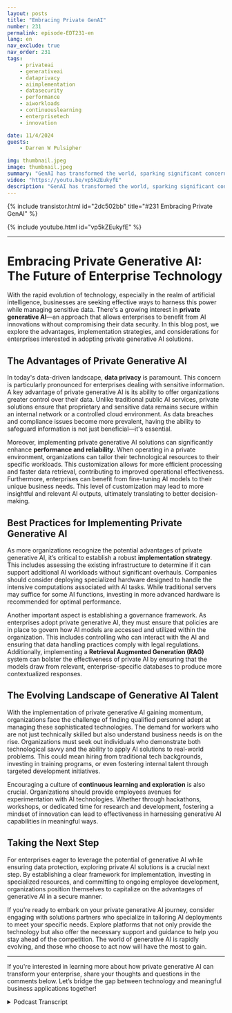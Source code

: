 ```yaml
---
layout: posts
title: "Embracing Private GenAI"
number: 231
permalink: episode-EDT231-en
lang: en
nav_exclude: true
nav_order: 231
tags:
    - privateai
    - generativeai
    - dataprivacy
    - aiimplementation
    - datasecurity
    - performance
    - aiworkloads
    - continuouslearning
    - enterprisetech
    - innovation

date: 11/4/2024
guests:
    - Darren W Pulsipher

img: thumbnail.jpeg
image: thumbnail.jpeg
summary: "GenAI has transformed the world, sparking significant concerns about data privacy, leakage, bias, and loss of control. However, these concerns can be effectively managed with a unique approach to the prevalent public GenAI. Discover how private GenAI is empowering organizations to regulate and harness this potent new tool. Listen to Darren's insightful interview with Jason Langone, a renowned AI specialist from Nutanix, as he shares his expertise and insights."
video: "https://youtu.be/vp5kZEukyfE"
description: "GenAI has transformed the world, sparking significant concerns about data privacy, leakage, bias, and loss of control. However, these concerns can be effectively managed with a unique approach to the prevalent public GenAI. Discover how private GenAI is empowering organizations to regulate and harness this potent new tool. Listen to Darren's insightful interview with Jason Langone, a renowned AI specialist from Nutanix, as he shares his expertise and insights."
---
```


<div>
{% include transistor.html id="2dc502bb" title="#231 Embracing Private GenAI" %}

{% include youtube.html id="vp5kZEukyfE" %}
</div>

---

# Embracing Private Generative AI: The Future of Enterprise Technology

With the rapid evolution of technology, especially in the realm of artificial intelligence, businesses are seeking effective ways to harness this power while managing sensitive data. There's a growing interest in **private generative AI**—an approach that allows enterprises to benefit from AI innovations without compromising their data security. In this blog post, we explore the advantages, implementation strategies, and considerations for enterprises interested in adopting private generative AI solutions.

## The Advantages of Private Generative AI 

In today's data-driven landscape, **data privacy** is paramount. This concern is particularly pronounced for enterprises dealing with sensitive information. A key advantage of private generative AI is its ability to offer organizations greater control over their data. Unlike traditional public AI services, private solutions ensure that proprietary and sensitive data remains secure within an internal network or a controlled cloud environment. As data breaches and compliance issues become more prevalent, having the ability to safeguard information is not just beneficial—it's essential.

Moreover, implementing private generative AI solutions can significantly enhance **performance and reliability**. When operating in a private environment, organizations can tailor their technological resources to their specific workloads. This customization allows for more efficient processing and faster data retrieval, contributing to improved operational effectiveness. Furthermore, enterprises can benefit from fine-tuning AI models to their unique business needs. This level of customization may lead to more insightful and relevant AI outputs, ultimately translating to better decision-making.

## Best Practices for Implementing Private Generative AI

As more organizations recognize the potential advantages of private generative AI, it’s critical to establish a robust **implementation strategy**. This includes assessing the existing infrastructure to determine if it can support additional AI workloads without significant overhauls. Companies should consider deploying specialized hardware designed to handle the intensive computations associated with AI tasks. While traditional servers may suffice for some AI functions, investing in more advanced hardware is recommended for optimal performance.

Another important aspect is establishing a governance framework. As enterprises adopt private generative AI, they must ensure that policies are in place to govern how AI models are accessed and utilized within the organization. This includes controlling who can interact with the AI and ensuring that data handling practices comply with legal regulations. Additionally, implementing a **Retrieval Augmented Generation (RAG)** system can bolster the effectiveness of private AI by ensuring that the models draw from relevant, enterprise-specific databases to produce more contextualized responses.

## The Evolving Landscape of Generative AI Talent

With the implementation of private generative AI gaining momentum, organizations face the challenge of finding qualified personnel adept at managing these sophisticated technologies. The demand for workers who are not just technically skilled but also understand business needs is on the rise. Organizations must seek out individuals who demonstrate both technological savvy and the ability to apply AI solutions to real-world problems. This could mean hiring from traditional tech backgrounds, investing in training programs, or even fostering internal talent through targeted development initiatives.

Encouraging a culture of **continuous learning and exploration** is also crucial. Organizations should provide employees avenues for experimentation with AI technologies. Whether through hackathons, workshops, or dedicated time for research and development, fostering a mindset of innovation can lead to effectiveness in harnessing generative AI capabilities in meaningful ways.

## Taking the Next Step

For enterprises eager to leverage the potential of generative AI while ensuring data protection, exploring private AI solutions is a crucial next step. By establishing a clear framework for implementation, investing in specialized resources, and committing to ongoing employee development, organizations position themselves to capitalize on the advantages of generative AI in a secure manner.

If you’re ready to embark on your private generative AI journey, consider engaging with solutions partners who specialize in tailoring AI deployments to meet your specific needs. Explore platforms that not only provide the technology but also offer the necessary support and guidance to help you stay ahead of the competition. The world of generative AI is rapidly evolving, and those who choose to act now will have the most to gain.

---

If you're interested in learning more about how private generative AI can transform your enterprise, share your thoughts and questions in the comments below. Let’s bridge the gap between technology and meaningful business applications together!



<details>
<summary> Podcast Transcript </summary>

<p></p>

</details>
